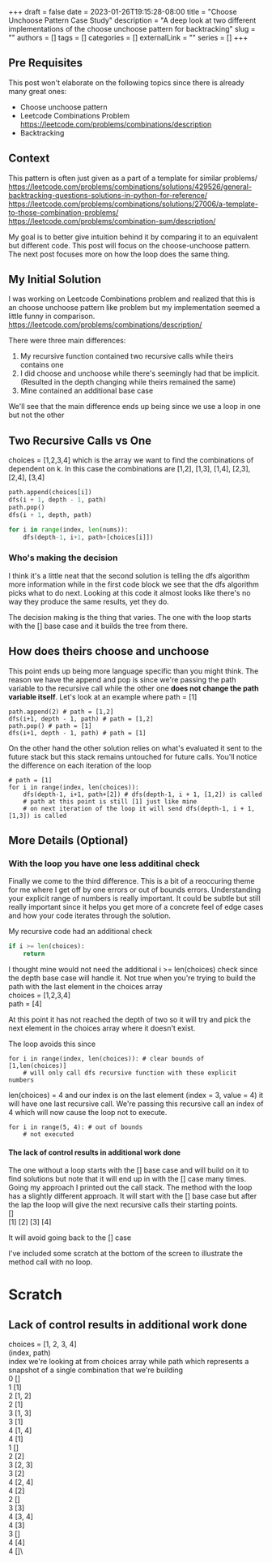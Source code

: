 +++ 
draft = false
date = 2023-01-26T19:15:28-08:00
title = "Choose Unchoose Pattern Case Study"
description = "A deep look at two different implementations of the choose unchoose pattern for backtracking"
slug = ""
authors = []
tags = []
categories = []
externalLink = ""
series = []
+++

## Pre Requisites 
This post won't elaborate on the following topics since there is already many great ones:
- Choose unchoose pattern
- Leetcode Combinations Problem https://leetcode.com/problems/combinations/description
- Backtracking

## Context
This pattern is often just given as a part of a template for similar problems/
https://leetcode.com/problems/combinations/solutions/429526/general-backtracking-questions-solutions-in-python-for-reference/ 
https://leetcode.com/problems/combinations/solutions/27006/a-template-to-those-combination-problems/
https://leetcode.com/problems/combination-sum/description/


My goal is to better give intuition behind it by comparing it to an equivalent but different code. This post will focus on the choose-unchoose pattern. The next post focuses more on how the loop does the same thing.

## My Initial Solution
I was working on Leetcode Combinations problem and realized that this is an choose unchoose pattern like problem but my implementation seemed a little funny in comparison.
https://leetcode.com/problems/combinations/description/

There were three main differences:
1. My recursive function contained two recursive calls while theirs contains one
2. I did choose and unchoose while there's seemingly had that be implicit. (Resulted in the depth changing while theirs remained the same)
3. Mine contained an additional base case

We'll see that the main difference ends up being since we use a loop in one but not the other



## Two Recursive Calls vs One
choices = [1,2,3,4] which is the array we want to find the combinations of dependent on k. In this case the combinations are [1,2], [1,3], [1,4], [2,3], [2,4], [3,4]

```python
path.append(choices[i])
dfs(i + 1, depth - 1, path)
path.pop()
dfs(i + 1, depth, path)
```

```python
for i in range(index, len(nums)):
    dfs(depth-1, i+1, path+[choices[i]])
```

### Who's making the decision
I think it's a little neat that the second solution is telling the dfs algorithm more information while in the first code block we see that the dfs algorithm picks what to do next. Looking at this code it almost looks like there's no way they produce the same results, yet they do.

The decision making is the thing that varies. The one with the loop starts with the [] base case and it builds the tree from there.

## How does theirs choose and unchoose 
This point ends up being more language specific than you might think. The reason we have the append and pop is since we're passing the path variable to the recursive call while the other one **does not change the path variable itself**. Let's look at an example where path = [1]

```
path.append(2) # path = [1,2]
dfs(i+1, depth - 1, path) # path = [1,2]
path.pop() # path = [1]
dfs(i+1, depth - 1, path) # path = [1]
```

On the other hand the other solution relies on what's evaluated it sent to the future stack but this stack remains untouched for future calls. You'll notice the difference on each iteration of the loop
```
# path = [1]
for i in range(index, len(choices)):
    dfs(depth-1, i+1, path+[2]) # dfs(depth-1, i + 1, [1,2]) is called
    # path at this point is still [1] just like mine
    # on next iteration of the loop it will send dfs(depth-1, i + 1, [1,3]) is called
```

## More Details (Optional)
### With the loop you have one less additinal check

Finally we come to the third difference. This is a bit of a reoccuring theme for me where I get off by one errors or out of bounds errors. Understanding your explicit range of numbers is really important. It could be subtle but
still really important since it helps you get more of a concrete feel of edge cases and how your code iterates through the solution.

My recursive code had an additional check

```python
if i >= len(choices):
    return
```

I thought mine would not need the additional i >= len(choices) check since the depth base case will handle it. Not true when you're trying to build the path with the last element in the choices array\
choices = [1,2,3,4]\
path = [4]

At this point it has not reached the depth of two so it will try and pick the next element in the choices array where it doesn't exist.

The loop avoids this since 
```
for i in range(index, len(choices)): # clear bounds of [1,len(choices)]
    # will only call dfs recursive function with these explicit numbers
```
len(choices) = 4 and our index is on the last element (index = 3, value = 4) it will have one last recursive call. We're passing this recursive call an index of 4 which will now cause the loop not to execute.
```
for i in range(5, 4): # out of bounds
    # not executed
```


#### The lack of control results in additional work done
The one without a loop starts with the [] base case and will build on it to find solutions but note that it will end up in with the [] case many times. Going my approach I printed out the call stack. 
The method with the loop has a slightly different approach. It will start with the [] base case but after the lap the loop will give the next recursive calls their starting points.\
[]\
[1] [2] [3] [4]

It will avoid going back to the [] case

I've included some scratch at the bottom of the screen to illustrate the method call with no loop.




# Scratch
## Lack of control results in additional work done
choices = [1, 2, 3, 4]\
(index, path)\
index we're looking at from choices array while path which represents a snapshot of a single combination that we're building\
0 []\
1 [1]\
2 [1, 2]\
2 [1]\
3 [1, 3]\
3 [1]\
4 [1, 4]\
4 [1]\
1 []\
2 [2]\
3 [2, 3]\
3 [2]\
4 [2, 4]\
4 [2]\
2 []\
3 [3]\
4 [3, 4]\
4 [3]\
3 []\
4 [4]\
4 []\
